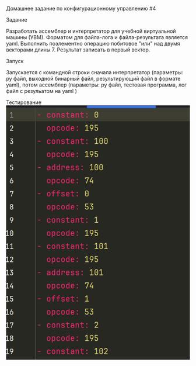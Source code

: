 Домашнее задание по конфигурационному управлению #4

Задание

Разработать ассемблер и интерпретатор для учебной виртуальной машины
(УВМ). Форматом для файла-лога и файла-результата является yaml. Выполнить поэлементно операцию побитовое "или" над двумя векторами
длины 7. Результат записать в первый вектор.

Запуск

Запускается с командной строки сначала интерпретатор (параметры: py файл, выходной бинарный файл, результирующий файл в формате yaml), потом ассемблер (параметры: py файл, тестовая программа, лог файл с резульатом на yaml )

Тестирование
![img.png](img.png)